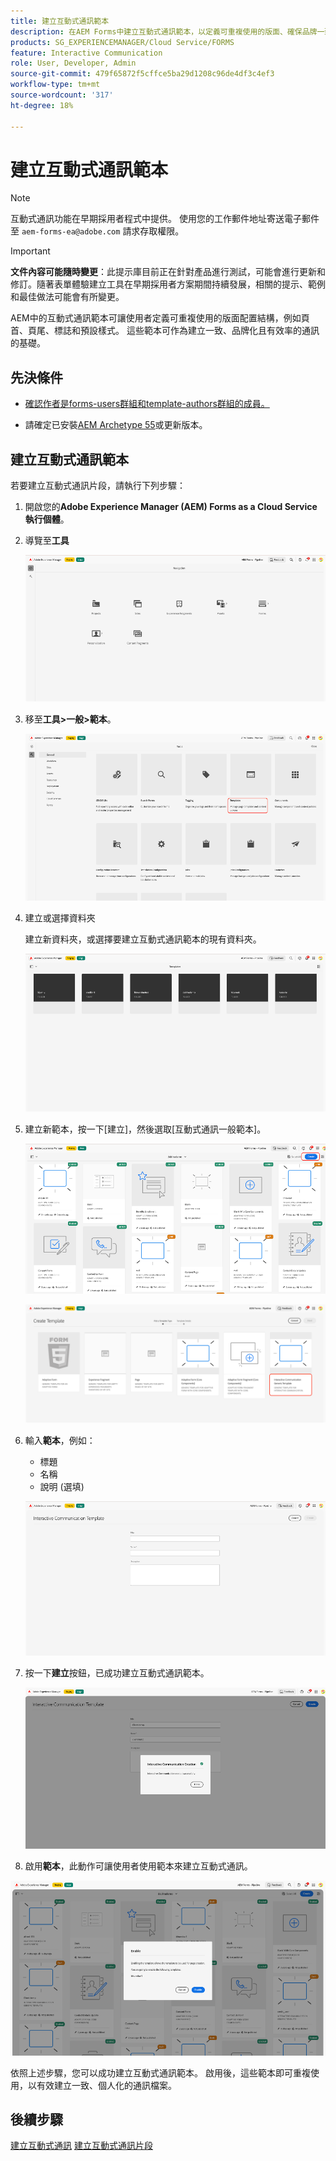 ```yaml
---
title: 建立互動式通訊範本
description: 在AEM Forms中建立互動式通訊範本，以定義可重複使用的版面、確保品牌一致性，並簡化個人化、資料導向式通訊的建立。
products: SG_EXPERIENCEMANAGER/Cloud Service/FORMS
feature: Interactive Communication
role: User, Developer, Admin
source-git-commit: 479f65872f5cffce5ba29d1208c96de4df3c4ef3
workflow-type: tm+mt
source-wordcount: '317'
ht-degree: 18%

---
```


# 建立互動式通訊範本

>[!NOTE]
>
> 互動式通訊功能在早期採用者程式中提供。 使用您的工作郵件地址寄送電子郵件至 `aem-forms-ea@adobe.com` 請求存取權限。

>[!IMPORTANT]
>
> **文件內容可能隨時變更**：此提示庫目前正在針對產品進行測試，可能會進行更新和修訂。隨著表單體驗建立工具在早期採用者方案期間持續發展，相關的提示、範例和最佳做法可能會有所變更。

AEM中的互動式通訊範本可讓使用者定義可重複使用的版面配置結構，例如頁首、頁尾、標誌和預設樣式。 這些範本可作為建立一致、品牌化且有效率的通訊的基礎。

## 先決條件

* [確認作者是forms-users群組和template-authors群組的成員。](/help/forms/setup-forms-cloud-service.md#configure-users)

* 請確定已安裝[AEM Archetype 55](https://github.com/adobe/aem-project-archetype)或更新版本。

## 建立互動式通訊範本

若要建立互動式通訊片段，請執行下列步驟：

1. 開啟您的&#x200B;**Adobe Experience Manager (AEM) Forms as a Cloud Service執行個體**。

1. 導覽至&#x200B;**工具**

   ![尋找IC檔案](/help/forms/interactive-communication/assets/aem.png)

1. 移至&#x200B;**工具>一般>範本**。

   ![尋找IC檔案](/help/forms/interactive-communication/assets/template.png)

1. 建立或選擇資料夾

   建立新資料夾，或選擇要建立互動式通訊範本的現有資料夾。

   ![尋找IC檔案](/help/forms/interactive-communication/assets/choosefolder.png)

1. 建立新範本，按一下[建立]，然後選取[互動式通訊一般範本]。**&#x200B;**

   ![尋找IC檔案](/help/forms/interactive-communication/assets/create1.png)

   ![尋找IC檔案](/help/forms/interactive-communication/assets/choose.png)

1. 輸入&#x200B;**範本**，例如：

   * 標題
   * 名稱
   * 說明 (選填)

   ![尋找IC檔案](/help/forms/interactive-communication/assets/create2.png)

1. 按一下&#x200B;**建立**&#x200B;按鈕，已成功建立互動式通訊範本。

   ![尋找IC檔案](/help/forms/interactive-communication/assets/enabled.png)

1. 啟用&#x200B;**範本**，此動作可讓使用者使用範本來建立互動式通訊。

![尋找IC檔案](/help/forms/interactive-communication/assets/enable.png)

依照上述步驟，您可以成功建立互動式通訊範本。 啟用後，這些範本即可重複使用，以有效建立一致、個人化的通訊檔案。

## 後續步驟

[建立互動式通訊](/help/forms/interactive-communication/create-interactive-communication.md)
[建立互動式通訊片段](/help/forms/interactive-communication/create-interactive-communication-fragment.md)
